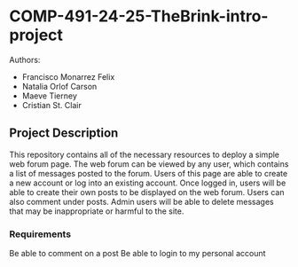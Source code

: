 # COMP-491-24-25-TheBrink-intro-project

Authors:

- Francisco Monarrez Felix
- Natalia Orlof Carson
- Maeve Tierney
- Cristian St. Clair

## Project Description

This repository contains all of the necessary resources to deploy a simple web forum page.
The web forum can be viewed by any user, which contains a list of messages posted to the forum.
Users of this page are able to create a new account or log into an existing account.
Once logged in, users will be able to create their own posts to be displayed on the web forum. Users can also comment under posts.
Admin users will be able to delete messages that may be inappropriate or harmful to the site.

### Requirements
Be able to comment on a post
Be able to login to my personal account